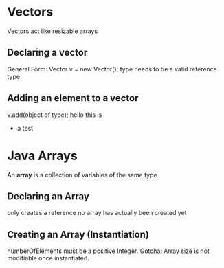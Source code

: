# Vectors
Vectors act like resizable arrays

## Declaring a vector
General Form: Vector<type> v = new Vector();
type needs to be a valid reference type

## Adding an element to a vector
v.add(object of type);
hello this is 
- a test

# Java Arrays
An **array** is a collection of variables of the same type

## Declaring an Array
only creates a reference
no array has
  actually been created yet

## Creating an Array (Instantiation)
numberOfElements must be a positive Integer.
Gotcha: Array size is not
  modifiable once instantiated.

